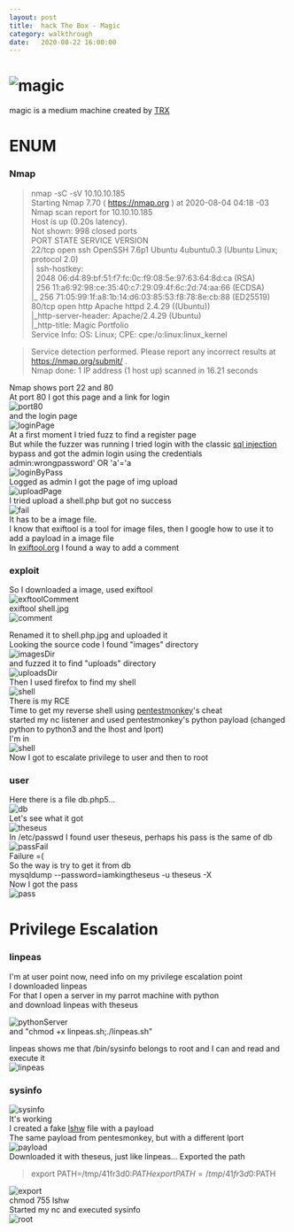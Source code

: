 ```yaml
---
layout: post
title:  hack The Box - Magic
category: walkthrough
date:   2020-08-22 16:00:00
---
```

# ![magic](/assets/img/magic/magic.png)  
magic is a medium machine created by [TRX](https://www.hackthebox.eu/home/users/profile/31190)  
# ENUM  
### Nmap  
>nmap -sC -sV 10.10.10.185  
>Starting Nmap 7.70 ( https://nmap.org ) at 2020-08-04 04:18 -03  
>Nmap scan report for 10.10.10.185  
>Host is up (0.20s latency).  
>Not shown: 998 closed ports  
>PORT   STATE SERVICE VERSION  
>22/tcp open  ssh     OpenSSH 7.6p1 Ubuntu 4ubuntu0.3 (Ubuntu Linux; protocol 2.0)  
>| ssh-hostkey:  
>|   2048 06:d4:89:bf:51:f7:fc:0c:f9:08:5e:97:63:64:8d:ca (RSA)  
>|   256 11:a6:92:98:ce:35:40:c7:29:09:4f:6c:2d:74:aa:66 (ECDSA)  
>|_  256 71:05:99:1f:a8:1b:14:d6:03:85:53:f8:78:8e:cb:88 (ED25519)  
>80/tcp open  http    Apache httpd 2.4.29 ((Ubuntu))  
>|_http-server-header: Apache/2.4.29 (Ubuntu)  
>|_http-title: Magic Portfolio  
>Service Info: OS: Linux; CPE: cpe:/o:linux:linux_kernel  
  
>Service detection performed. Please report any incorrect results at https://nmap.org/submit/ .  
>Nmap done: 1 IP address (1 host up) scanned in 16.21 seconds    

Nmap shows port 22 and 80  
At port 80 I got this page and a link for login  
![port80](/assets/img/magic/magic1.png)  
and the login page  
![loginPage](/assets/img/magic/magic2.png)  
At a first moment I tried fuzz to find a register page  
But while the fuzzer was running I tried login with the classic [sql injection](https://www.sqlinjection.net/login/) bypass  and got the admin login using the credentials admin:wrongpassword' OR 'a'='a  
![loginByPass](/assets/img/magic/magic3.png)  
Logged as admin I got the page of img upload  
![uploadPage](/assets/img/magic/magic4.png)  
I tried upload a shell.php but got no success  
![fail](/assets/img/magic/magic5.png)  
It has to be a image file.  
I know that exiftool is a tool for image files, then I google how to use it to add a payload in a image file  
In [exiftool.org](https://exiftool.org/exiftool_pod.html) I found a way to add a comment  
### exploit  
So I downloaded a image, used exiftool  
![exftoolComment](/assets/img/magic/magic6.png)  
exiftool shell.jpg  
![comment](/assets/img/magic/magic7.png)  

Renamed it to shell.php.jpg and uploaded it  
Looking the source code I found "images" directory  
![imagesDir](/assets/img/magic/magic8.png)  
and fuzzed it to find "uploads" directory  
![uploadsDir](/assets/img/magic/magic9.png)  
Then I used firefox to find my shell  
![shell](/assets/img/magic/magic10.png)  
There is my RCE  
Time to get my reverse shell using [pentestmonkey](http://pentestmonkey.net/cheat-sheet/shells/reverse-shell-cheat-sheet)'s cheat  
started my nc listener and used pentestmonkey's python payload (changed python to python3 and the lhost and lport)  
I'm in  
![shell](/assets/img/magic/magic11.png)  
Now I got to escalate privilege to user and then to root  
### user 
Here there is a file db.php5...  
![db](/assets/img/magic/magic12.png)  
Let's see what it got  
![theseus](/assets/img/magic/magic13.png)  
In /etc/passwd I found user theseus, perhaps his pass is the same of db  
![passFail](/assets/img/magic/magic14.png)  
Failure =(  
So the way is try to get it from db  
mysqldump --password=iamkingtheseus -u theseus -X  
Now I got the pass  
![pass](/assets/img/magic/magic15.png)  
# Privilege Escalation  
### linpeas  
I'm at user point now, need info on my privilege escalation point  
I downloaded linpeas  
For that I open a server in my parrot machine with python  
and download linpeas with theseus  

![pythonServer](/assets/img/magic/magic16.png)  
and "chmod +x linpeas.sh;./linpeas.sh"  

linpeas shows me that /bin/sysinfo belongs to root and I can and read and execute it  
![linpeas](/assets/img/magic/magic17.png)    
### sysinfo  
![sysinfo](/assets/img/magic/magic18.png)  
It's working  
I created a fake [lshw](http://manpages.ubuntu.com/manpages/bionic/en/man1/lshw.1.html) file with a payload  
The same payload from pentesmonkey, but with a different lport  
![payload](/assets/img/magic/magic19.png)  
Downloaded it with theseus, just like linpeas...
Exported the path  

>export PATH=/tmp/41fr3d0:$PATH export PATH=/tmp/41fr3d0:$PATH  

![export](/assets/img/magic/magic20.png)  
chmod 755 lshw  
Started my nc and executed sysinfo  
![root](/assets/img/magic/magic21.png)  

